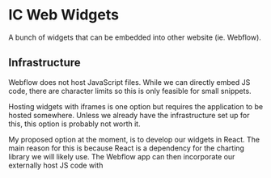# IC Web Widgets

A bunch of widgets that can be embedded into other website (ie. Webflow).

## Infrastructure

Webflow does not host JavaScript files. While we can directly embed JS code, there are character limits so this is only feasible for small snippets.

Hosting widgets with iframes is one option but requires the application to be hosted somewhere. Unless we already have the infrastructure set up for this, this option is probably not worth it.

My proposed option at the moment, is to develop our widgets in React. The main reason for this is because React is a dependency for the charting library we will likely use. The Webflow app can then incorporate our externally host JS code with <script/>. For this option, the JS code needs to be publicly available.

### JS Hosting Options

**Private S3**

We could host our code with AWS S3. The current deployment relies on AWS CLI ran locally but this could be enhanced to run in some future CI/CD pipeline.

- ✓ self-hosted means greater control
- x self-hosted means we bear to cost of maintenance (fiat and time)

**jsDelivr (CDN)**

- ✓ Free
- ✓ No set up
- ✓ Supports versioning
- ? Availability, to be confirmed but should be high
- X Relying on a third party service provider

Determine CDN link with their online tool here:
https://www.jsdelivr.com/github

Commited file: https://github.com/TheodoreChuang/index-web-widgets/blob/1.0.0/dist/index-web-widgets.js
->
CDN automatically available at: https://cdn.jsdelivr.net/gh/TheodoreChuang/index-web-widgets@1.0.0/dist/index-web-widgets.js

We will need to either use release versions or somehow invalid their cache if we don't; otherwise, updates to the same compile files will not get reflected.

## Development

### Adding a new widget

1. Add a new component in the `/src/widget` directory
2. Append the new component to the `app.js` switch statement
3. Append the new component to the `/dist/index.html` to view the component

## Webflow Set Up

A. For each page that will be consuming these widgets, you will first need to add the JavaScript.

1. Go to page settings
2. Go to `Custom Code` section
3. In the `Before </body> tag` subsection insert the script like the following:

```
<!-- S3 hosting -->
<script src="https://<bucket>.s3.<region>.amazonaws.com/bundle.js"></script>
<!-- jsDelivr hosting -->
<script src="https://cdn.jsdelivr.net/gh/IndexCoop/index-web-widgets@1.0.1/dist/index-web-widgets.js"></script>
```

B. Inserting a widget

1. Add Element > Advanced > Embed
2. Add custom code for **one** of the following widgets you would like to insert

```
<!-- Token Allocation (Pie Chart) -->
<div class="index_web_widget" data-widget-type="chart-token-allocation" data-token-symbol="DPI"></div>
<div class="index_web_widget" data-widget-type="chart-token-allocation" data-token-symbol="MVI"></div>
<div class="index_web_widget" data-widget-type="chart-token-allocation" data-token-symbol="BED"></div>

<!-- Price (Line Chart) -->
<div class="index_web_widget" data-widget-type="chart-token-line" data-token-symbol="DPI"></div>
<div class="index_web_widget" data-widget-type="chart-token-line" data-token-symbol="MVI"></div>
<div class="index_web_widget" data-widget-type="chart-token-line" data-token-symbol="BED"></div>
```

C. Publish Site To Review Changes
